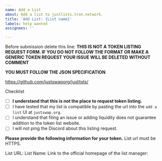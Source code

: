 ```yaml
---
name: Add a List
about: Add a list to justlists.tron.network.
title: 'Add List: {List name}'
labels: help wanted
assignees: ''

---
```


Before submission delete this line:
**THIS IS NOT A TOKEN LISTING REQUEST FORM. IF YOU DO NOT FOLLOW THE FORMAT OR MAKE A GENERIC TOKEN REQUEST YOUR ISSUE WILL BE DELETED WITHOUT COMMENT**

**YOU MUST FOLLOW THE JSON SPECIFICATION**

https://github.com/justswaporg/justlists/

Checklist
- [ ] **I understand that this is not the place to request token listing.**
- [ ] I have tested that my list is compatible by pasting the url into the `add a list` UI at `justswap.org`.
- [ ] I understand that filing an issue or adding liquidity does not guarantee addition to the token list website.
- [ ] I will not ping the Discord about this listing request.

**Please provide the following information for your token.**
List url must be HTTPS.

List URL: 
List Name: 
Link to the official homepage of the list manager:
